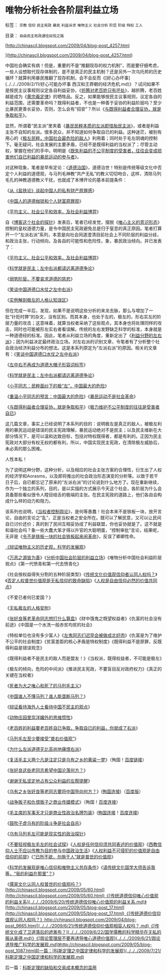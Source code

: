 # 唯物分析社会各阶层利益立场

标签： `宗教` `信仰` `民主宪政` `暴民` `利益诉求` `唯物主义` `社会分析` `阶层` `阶级` `特权` `工人` 

目录： `自由民主宪政通往奴役之路`

[http://chinascil.blogspot.com/2009/04/blog-post_4257.html

](http://chinascil.blogspot.com/2009/04/blog-post_4257.html)

中国社会确实有病！但是，重要的不是“推翻现存的权力机制”，而是要仔细考虑，一些人设想取代现存体制的，是不是真正的民主机制？还是另外一次乌托邦的历史循环？就算利用暴民推翻了现存机制，会不会反而《[好心办坏事](../../../2009/2/11/好心可能办坏事 西汉和王莽朝的经济危机.md)》？试问如果不是按民主议事规则议定各自利益妥协，《[折腾对老百姓只有坏处](../../../2009/2/9/人权经济学之“黄宗羲定律”.md)》，越折腾，老百姓越是成为《[黄宗羲定律](../../../2009/2/9/人权经济学之“黄宗羲定律”.md)》的牺牲品。反之，如果能够按民主议事规则，议定各自的利益范围，还需要革命吗？既得利益者，不也是一种善于妥协的利益阶层吗？至少比暴民更善长妥协，否则，怎么会有“招安”？所以《[与既得利益者合理妥协，就是争取和平](../../../2009/2/28/与既得利益者合理妥协，就是争取和平.md)》。

显然，所谓着“民主派”里夹着《[暴民民粹本质的左派即怪胎民主派](http://hi.baidu.com/darthchn/blog/item/0c1a63b59081627a8bd4b2bc.html)》，或者是利益主张不自知的左派。很多民众，并不知道如何争取自已的利益。这种迷茫，被别有用心的《[极左民粹，中国社会最危险的敌人](http://blog.sina.com.cn/s/blog_5563a64d0100aqn9.html)》利用着；同时处于毛左阴魂的控制下。毫无疑问，社会发展的主要矛盾，已经不是既得利益的当权派了；尽管主动权，掌握在他们的手中。明明是《[既失利益的不公平制度的受害者，往往会变成损害他们自已利益的暴民运动的参与者](../../../2008/10/16/极力维护不公平制度的是受害者自已.md)》。

对这种现象，笔者是早有定论：《[道德治国](../../../2008/7/30/道德治国，走在内战消亡的路上.md)》，道德治世！特别是传统等级文化中否定个人利益的道德观，与马列毛神教“共产无私”的教义切切吻合，这样，清除马列毛孔的神教道德教义干扰，也就成了本博开论的基本前提条件：

《[从《盐铁论》谈起中国人的私有财产原罪感](../../../2007/10/1/从《盐铁论》谈起中国人的私有财产原罪感.md)》

《[中国人的道德枷锁和个人财富原罪观](../../../2007/9/30/中国人的道德枷锁和个人财富原罪观.md)》

《[平均主义、社会公平和效率，及社会利益博羿](../../../2009/1/29/平均主义、社会公平和效率，及社会利益博羿.md)》



自《[博客这个社会的探针](../../../2009/1/24/博客是试探社会人性意识的探针.md)》发表后，笔者已经发觉，摆脱《[唯心主义的意识形态](../../../2009/6/21/舆论诱导推广科学的发展观.md)》控制的皇权道德力量，是令中国民主宪政避免总是归于窒息的真正原因。笔者打算开一个“左派右派”系列，本意是向社会同道澄清目前社会上不同阶层的利益分歧，和政治主张，行动倾向，及各自的可能性和危险性，象，暴民政治倾向。并已发表了：

《[平均主义、社会公平和效率，及社会利益博羿](../../../2009/1/29/平均主义、社会公平和效率，及社会利益博羿.md)》

《[科学就是民主；左中右派都请远离道德争论](http://blog.sina.com.cn/s/blog_5563a64d0100c3aq.html)》

《[弱势阶层，不要哀求道德的慈悲](../../../2009/1/24/弱势阶层，不要哀求道德的慈悲.md)》

《[笑谈中国道德口水仗之左中右派](../../../2009/1/28/笑谈中国道德口水仗之左中右派.md)》

《[实例解剖极左的人格认知误区](../../../2009/2/2/实例解剖极左的人格认知误区.md)》



但在完成一半后，发现，如果不是说明这些分析的来龙去脉，那么与增加了一批“针贬时弊”的杂文，没有区别。而其本身，也处于左的，极左的，形右实左的阶层力量的攻击；这意味着，就算当权者采纳了这些观点，其本身也将处理同样的攻击，同时也可能被形左实右者看误解。传统的左右发野缺乏科学的标准，本身就是一种道德经的标准。因此，笔者从利益立场的角度，重新定出了《[利益分野的左右派](http://blog.sina.com.cn/s/blog_5563a64d0100ccx7.html)》；因为利益决定最终政治立场。对左右派的识别文章，令笔者有了分析整个社会政治经济利益分布的想法。这是本系列原定为“左派右派”的原因。相关的文章有：《[笑谈中国道德口水仗之左中右派](../../../2009/1/28/笑谈中国道德口水仗之左中右派.md)》

《[左中右不再成为道德大帽子形容词标签](http://blog.sina.com.cn/s/blog_5563a64d0100ccx7.html)》

《[科学就是民主；左中右派都请远离道德争论](http://blog.sina.com.cn/s/blog_5563a64d0100c3aq.html)》

《[小平同志：民粹面纱下的极“左”，中国最大的危险](http://blog.sina.com.cn/s/blog_5563a64d0100aqn9.html)》

《[重温小平同志的预言：中国最大的危险](http://blog.sina.com.cn/s/blog_5563a64d0100bh8x.html)》《[暴民运动不是社会革命](../../../2009/2/27/暴民运动不是社会革命.md)》

《[与既得利益者合理妥协，就是争取和平](../../../2009/2/28/与既得利益者合理妥协，就是争取和平.md)》《[极力维护不公平制度的往往是受害者自已](../../../2008/10/16/极力维护不公平制度的是受害者自已.md)》



这几篇文章，事实上已经说明了本系列的目的：说明极左是真正的敌人，被极左利用的暴民运动是错误的民主宪政理解，暴民运动绝对不是民主；以及民主维新在大部分情况下，是可以温和达致目标，包括对特权既得者，都是有利的。正因为民主宪政对大部分有权无权的都有利，所以，中国实现民主宪政，在清除极左威胁后，未必真的那么困难。

人性本私！

为了说明这种分野，这种分析，以及相应的社会主张方案的合理性，衍生出了人权的经济学和Aorasms，以及即将推出的社会政治形态演变的分析等。以致于若干日子后，自已都忘记了原来的“左派右派”的讨论说到什么地方了。现在重新继续，作为一个独立的系列，目的，是以实描的方式展示今天这个社会，各阶层为什么会具备那些看似很令人瞠目结舌的极端的主张。在民主宪政的道路上，他们各自会构成什么样的动力和阻力。



该系列也说明，《[当权者控制舆论](../../../2009/5/5/控制舆论，等于引火烧身.md)》，是何等愚蠢！社会本来不是铁板一块，放开言论，自由的言论之“乱”，正是当权者之安全所在。既可以了解民意，又可以让民间自已讨价还价；真的到了民间互相妥协成了利益联盟，你也妥协就是了。这不就是和谐社会吗？象一些大蠢大笨才得以升官的大聪明蛋，“控制审批”言论，结果呢，无非是《[令不是铁板一块的社会铁板起来闹革命](../../../2009/5/8/妖魔化敌视与铁板一块.md)》，反误了卿卿性命。



[《辩证唯物主义的历史观，科学的发展观](http://blog.sina.com.cn/s/blog_5563a64d0100d0v2.html)》

《[万恶之源皆为善](../../../2009/5/5/万恶之源皆为善.md)》《[分析中国社会阶层的利益立场](../../../2009/7/10/中国社会阶层的利益立场分析.md)》《唯物分析中国社会利益阶层观点》《第一代愤青和第一代去愤青化》

《社会按权益得失分割的五种阶层类型》《[传统文化价值观信仰者认同人权吗？](../../../2009/6/21/传统道德信仰价值观相容人权吗？.md)》《[否定人权普世价值观是无私信仰的致命缺陷](../../../2009/6/23/否定人权普世价值观是无私信仰的致命伤.md)》《[人权是自由信仰必然的价值共同点](../../../2009/6/17/人权是任何信仰须共同表述的价值观.md)》

《不爱已者何已爱国？》

《[无私极左的人格安附](../../../2009/6/26/无私信仰者人格安附？.md)》

《[张好良等老革命同志想打什么算盘](http://darthvad.blog.163.com/blog/static/5339947020096982817825/)》《财中饿鬼之既望权益者》《仇富的社会没有前途》《中国是一个水洗一般赤贫均贫的社会》

《特权单位也没有多少富人》《[左鬼同志们迟早会被做成北奸肉](../../../2009/6/29/光头党打手小心荣升天国北王讳昌辉尊位.md)》《仇富是为了维护不公平的社会制度》《贫富差距的核心矛盾是特权制度》《既得利益不是原罪，反既得利益是错误观念》

《既得利益者不是民主的敌人而是盟友！》《当权派，既得权益者，不可能是极左》

《极左的倾向，危险的中间派》《推进民主宪政，不要盲目反对政府权力》《真正的关键在当权者》

《[死者为大之唯心和死了的马列毛主义](../../../2009/7/1/死者为大之唯心和死了的主义.md)》

《[中国谁人不懂马列？谁人能垄断马列？](../../../2009/7/9/中国谁人不懂马列.md)》

《[辩证看待海外人士看待中国不民主的观点](../../../2009/7/7/客观看待海外人士看待中国不民主的观点.md)》

《[动物庄园里崇洋媚外的思维惯性](../../../2009/7/7/摆脱动物庄园里崇洋媚外的奴性思维.md)》

《[老百姓的利益要老百姓自已争取，争取自已的利益，你就成了右派](../../../2009/7/7/温总理教导我们：老百姓要争取自已的利益.md)》

《[马列毛左至少要接受“普右价值观”](../../../2009/7/7/左派为什么硬扯着老百姓不要人权？.md)》

《[为什么左派道德无比高尚地痛恨右派](http://blog.sina.com.cn/s/blog_5563a64d0100dp3g.html)》

《[复活毛主义两个凡是注定只是乌有之乡的黄粱一梦](http://blog.sina.com.cn/s/blog_5563a64d0100dkb7.html)》（殉国！[百度链接](http://hi.baidu.com/darthchn/blog/item/369488acf4033d004a36d633.html)）

《[张好良这些老同志希望中国沦落何方？](http://blog.sina.com.cn/s/blog_5563a64d0100dkfr.html)》

《[谢谢无私坚定地占有公众利益的左帮提醒](http://blog.sina.com.cn/s/blog_5563a64d0100dkg7.html)》

《[乌有之乡张好良等老同志要将中国导向何方？](../../../2009/6/29/胡适不幸言中？复旧将中国引向何方？　.md)》([殉国连接](http://blog.sina.com.cn/s/blog_5563a64d0100dkfr.html))（[百度版](http://hi.baidu.com/darthchn/blog/item/eb23144a0b5d59f982025cdd.html)）

《[战争贩子和仇恨贩子之商业传媒模式](http://blog.sina.com.cn/s/blog_5563a64d0100dkk5.html)》（殉国！[百度连接](http://hi.baidu.com/darthchn/blog/item/ed4ad95838c09f232934f03c.html)）

《[毛主席的军事天才只是商业性政治名牌包装](http://hi.baidu.com/darthchn/blog/item/1258a6310e58f390a9018e8c.html)》([殉国连接](http://blog.sina.com.cn/s/blog_5563a64d0100dj3k.html)！[百度连接](http://hi.baidu.com/darthchn/blog/item/1258a6310e58f390a9018e8c.html))

《[鼓吹子虚乌有的阶级斗争是社会自杀](../../../2009/7/1/鼓吹子虚乌有的阶级斗争是社会自杀.md)》

《[乌有马列毛左可能是现实性的政治探针](../../../2009/7/1/可能牛皇马宝的现实性的思想探针.md)》

《[不要轻视极左毛左的社会试探](../../../2009/7/4/不要轻视极端意识对社会的试探.md)》《[人权是任何信仰须共同表述的价值观](../../../2009/6/17/人权是任何信仰须共同表述的价值观.md)》《[西教信仰人士不应以传教为目的参与中国政治生活](../../../2009/6/14/西教信仰人士不应以传教为目的参与中国政治生活.md)》《[人权利益不可侵犯的价值观是自由信仰的前提](../../../2009/6/14/人权普世价值观是自由信仰的前提条件.md)》《[“已所不欲，勿施于人”就是普世的价值观](../../../2009/6/19/“已所不欲，勿施于人”就是普世的价值观.md)》

《[科学的发展观是唯心信仰和唯物主义共存条件](../../../2009/6/19/科学认知是唯心信仰和唯物主义共存条件.md)》《[请传统文化国学大师告诉我等，“我的利益在那里”？](../../../2009/6/19/请儒教国学大师告诉我等小民，“我们的利益在那里”.md)》

《[儒家文化认同人权普世的价值观吗？](../../../2009/6/21/儒家文化信仰者认同人权普世的价值观吗.md)》[http://chinascil.blogspot.com/2009/05/60.html](http://chinascil.blogspot.com/2009/05/60.html)《[传统道德信仰唯心价值观的利益关系](../../../2009/6/20/传统道德信仰唯心价值观的利益关系.md)》[http://chinascil.blogspot.com/2009/05/blog-post_17.html](http://chinascil.blogspot.com/2009/05/blog-post_17.html)《[传统道德价信仰值观认同人权吗？》http://chinascil.blogspot.com/2009/04/blog-post_9665.html](../../../2009/6/21/传统道德信仰价值观相容人权吗？.md)《[传统文化成了卫道落后的遮羞布？](../../../2009/6/22/国学儒教的科学精华在无私的服从美德.md)》《[舆论管理层不要再诱导唯心道德价值观](../../../2009/6/21/舆论诱导推广科学的发展观.md)》http://chinascil.blogspot.com/2009/05/blog-post_1087.html前一篇：[科斯定理之中国定律和科学的发展观](../../../2009/7/21/科斯定理之中国定律和科学的发展观.md)

后一篇：[科斯定理的缺陷和交易成本概念的滥用](../../../2009/7/22/科斯定理的缺陷和交易成本概念的滥用.md)